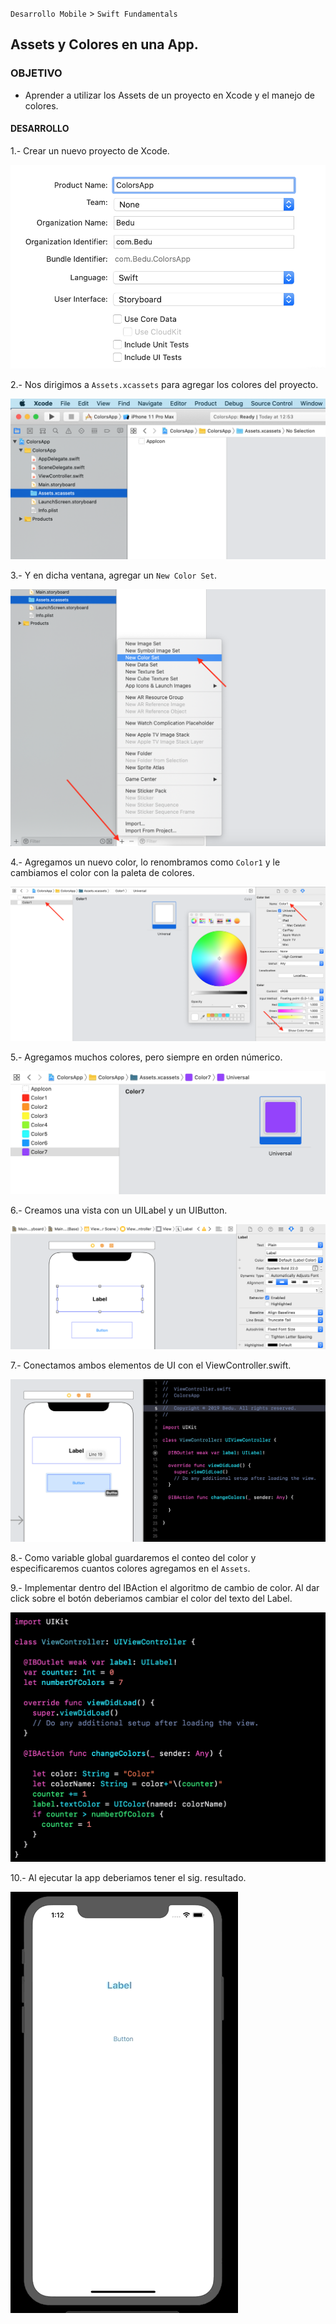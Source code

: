 
`Desarrollo Mobile` > `Swift Fundamentals`


## Assets y Colores en una App.

### OBJETIVO

- Aprender a utilizar los Assets de un proyecto en Xcode y el manejo de colores.

#### DESARROLLO


1.- Crear un nuevo proyecto de Xcode.

![](0.png)

2.- Nos dirigimos a `Assets.xcassets` para agregar los colores del proyecto.

![](1.png)

3.- Y en dicha ventana, agregar un `New Color Set`.

![](2.png)

4.- Agregamos un nuevo color, lo renombramos como `Color1` y le cambiamos el color con la paleta de colores.

![](3.png)

5.- Agregamos muchos colores, pero siempre en orden númerico.

![](4.png)

6.- Creamos una vista con un UILabel y un UIButton.

![](5.png)

7.- Conectamos ambos elementos de UI con el ViewController.swift.

![](6.png)

8.- Como variable global guardaremos el conteo del color y especificaremos cuantos colores agregamos en el `Assets`. 

9.- Implementar dentro del IBAction el algoritmo de cambio de color. Al dar click sobre el botón deberiamos cambiar el color del texto del Label.

![](7.png)

10.- Al ejecutar la app deberiamos tener el sig. resultado.

![](8.gif)


